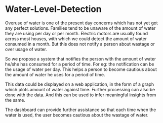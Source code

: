 # Water-Level-Detection

Overuse of water is one of the present day concerns which has not yet got any perfect solutions. Families tend to be unaware of the amount of water they are using per day or per month. Electric motors are usually found across most houses, with which we could detect the amount of water consumed in a month. But this does not notify a person about wastage or over usage of water.

So we propose a system that notifies the person with the amount of water he/she has consumed for a period of time. For eg: the notification can be the usage of water per day. This helps a person to become cautious about the amount of water he uses for a period of time.

This data could be displayed on a web application, in the form of a graph which plots amount of water against time. Further processing can also be done with the data. And this can be used to infer meaningful insights from the same.

The dashboard can provide further assistance so that each time when the water is used, the user becomes cautious about the wastage of water.
